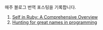 매주 블로그 번역 포스팅을 기록합니다.
1. [Self in Ruby: A Comprehensive Overview](ruby/Self-in-Ruby:-A-Comprehensive-Overview.md)
2. [Hunting for great names in programming](etc./Hunting-for-great-names-in-programming.md)